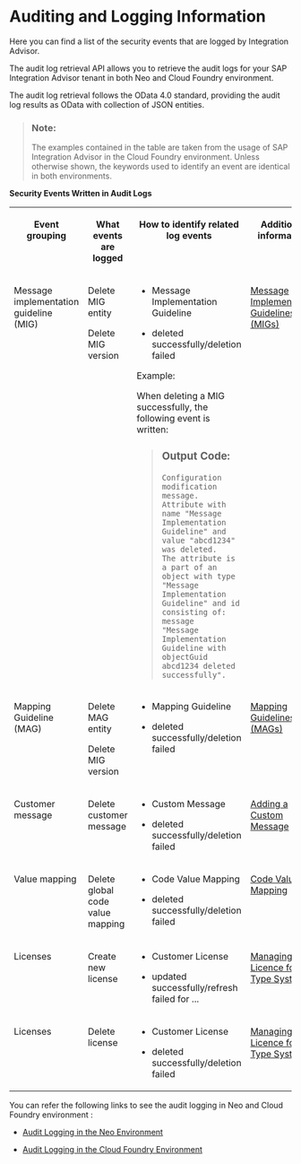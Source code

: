 <!-- loio3dbe5576df864836b4ff54c42e7eef8f -->

# Auditing and Logging Information

Here you can find a list of the security events that are logged by Integration Advisor.

The audit log retrieval API allows you to retrieve the audit logs for your SAP Integration Advisor tenant in both Neo and Cloud Foundry environment.

The audit log retrieval follows the OData 4.0 standard, providing the audit log results as OData with collection of JSON entities.

> ### Note:  
> The examples contained in the table are taken from the usage of SAP Integration Advisor in the Cloud Foundry environment. Unless otherwise shown, the keywords used to identify an event are identical in both environments.

**Security Events Written in Audit Logs**


<table>
<tr>
<th valign="top">

Event grouping



</th>
<th valign="top">

What events are logged



</th>
<th valign="top">

How to identify related log events



</th>
<th valign="top">

Additional information



</th>
</tr>
<tr>
<td valign="top">

Message implementation guideline \(MIG\)



</td>
<td valign="top">

Delete MIG entity

Delete MIG version



</td>
<td valign="top">

-   Message Implementation Guideline

-   deleted successfully/deletion failed


Example:

When deleting a MIG successfully, the following event is written:

> ### Output Code:  
> ```
> Configuration modification message. Attribute with name "Message Implementation Guideline" and value "abcd1234" was deleted. 
> The attribute is a part of an object with type "Message Implementation Guideline" and id consisting of: message 
> "Message Implementation Guideline with objectGuid abcd1234 deleted successfully".
> ```



</td>
<td valign="top">

[Message Implementation Guidelines \(MIGs\)](message-implementation-guidelines-migs-f9f2bab.md) 



</td>
</tr>
<tr>
<td valign="top">

Mapping Guideline \(MAG\)



</td>
<td valign="top">

Delete MAG entity

Delete MIG version



</td>
<td valign="top">

-   Mapping Guideline

-   deleted successfully/deletion failed




</td>
<td valign="top">

[Mapping Guidelines \(MAGs\)](mapping-guidelines-mags-42124f4.md) 



</td>
</tr>
<tr>
<td valign="top">

Customer message



</td>
<td valign="top">

Delete customer message



</td>
<td valign="top">

-   Custom Message

-   deleted successfully/deletion failed




</td>
<td valign="top">

[Adding a Custom Message](adding-a-custom-message-8b7eb45.md) 



</td>
</tr>
<tr>
<td valign="top">

Value mapping



</td>
<td valign="top">

Delete global code value mapping



</td>
<td valign="top">

-   Code Value Mapping

-   deleted successfully/deletion failed




</td>
<td valign="top">

[Code Value Mapping](code-value-mapping-eb6dad8.md) 



</td>
</tr>
<tr>
<td valign="top">

Licenses



</td>
<td valign="top">

Create new license



</td>
<td valign="top">

-   Customer License

-   updated successfully/refresh failed for ...




</td>
<td valign="top">

[Managing Licence for Type Systems](managing-licence-for-type-systems-ed1e961.md) 



</td>
</tr>
<tr>
<td valign="top">

Licenses



</td>
<td valign="top">

Delete license



</td>
<td valign="top">

-   Customer License

-   deleted successfully/deletion failed




</td>
<td valign="top">

[Managing Licence for Type Systems](managing-licence-for-type-systems-ed1e961.md) 



</td>
</tr>
</table>

You can refer the following links to see the audit logging in Neo and Cloud Foundry environment :

-   [Audit Logging in the Neo Environment](https://help.sap.com/viewer/ea72206b834e4ace9cd834feed6c0e09/Cloud/en-US/02c39712c1064c96b37c1ea5bc9420dc.html)

-   [Audit Logging in the Cloud Foundry Environment](https://help.sap.com/viewer/65de2977205c403bbc107264b8eccf4b/Cloud/en-US/f92c86ab11f6474ea5579d839051c334.html)


